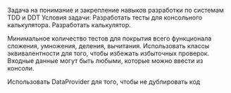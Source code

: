 Задача на понимание и закрепление навыков разработки по системам TDD и DDT
Условия задачи:
Разработать тесты для консольного калькулятора.
Разработать калькулятор. 

Минимальное количество тестов для покрытия всего функционала сложения, умножения, деления, вычитания. Использовать классы эквивалентности для того, чтобы избежать избыточных проверок.  Входные данные могут быть любыми, которые можно ввести из консоли.

Использовать DataProvider для того, чтобы не дублировать код